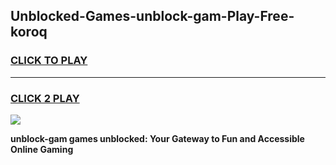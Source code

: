 
## Unblocked-Games-unblock-gam-Play-Free-koroq
<h3>
<a href="https://premium76.site?title=unblock-gam&ref=23A">CLICK TO PLAY</a></h3>
<hr>

<h3>
<a href="https://premium76.site?title=unblock-gam&ref=23A">CLICK 2 PLAY</a>
  
</h3>

<a href="https://premium76.site?title=unblock-gam&ref=23A"><img src="https://clearcache.store/games.png"></a>


**unblock-gam games unblocked: Your Gateway to Fun and Accessible Online Gaming**
